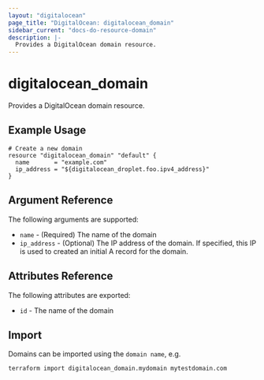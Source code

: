```yaml
---
layout: "digitalocean"
page_title: "DigitalOcean: digitalocean_domain"
sidebar_current: "docs-do-resource-domain"
description: |-
  Provides a DigitalOcean domain resource.
---
```


# digitalocean\_domain

Provides a DigitalOcean domain resource.

## Example Usage

```hcl
# Create a new domain
resource "digitalocean_domain" "default" {
  name       = "example.com"
  ip_address = "${digitalocean_droplet.foo.ipv4_address}"
}
```

## Argument Reference

The following arguments are supported:

* `name` - (Required) The name of the domain
* `ip_address` - (Optional) The IP address of the domain. If specified, this IP
   is used to created an initial A record for the domain.

## Attributes Reference

The following attributes are exported:

* `id` - The name of the domain

## Import

Domains can be imported using the `domain name`, e.g.

```
terraform import digitalocean_domain.mydomain mytestdomain.com
```
